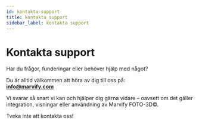 ```yaml
---
id: kontakta-support
title: kontakta support
sidebar_label: kontakta support
---
```

# Kontakta support

Har du frågor, funderingar eller behöver hjälp med något?

Du är alltid välkommen att höra av dig till oss på:  
**[info@marvify.com](mailto:info@marvify.com)**

Vi svarar så snart vi kan och hjälper dig gärna vidare – oavsett om det gäller integration, visningar eller användning av Marvify FOTO-3D©.

Tveka inte att kontakta oss!
